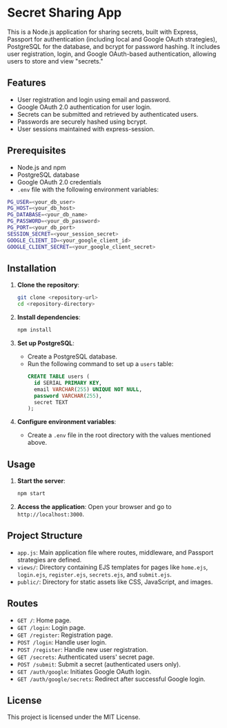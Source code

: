 
# Secret Sharing App

This is a Node.js application for sharing secrets, built with Express, Passport for authentication (including local and Google OAuth strategies), PostgreSQL for the database, and bcrypt for password hashing. It includes user registration, login, and Google OAuth-based authentication, allowing users to store and view "secrets."

## Features

- User registration and login using email and password.
- Google OAuth 2.0 authentication for user login.
- Secrets can be submitted and retrieved by authenticated users.
- Passwords are securely hashed using bcrypt.
- User sessions maintained with express-session.

## Prerequisites

- Node.js and npm
- PostgreSQL database
- Google OAuth 2.0 credentials
- `.env` file with the following environment variables:

```bash
PG_USER=<your_db_user>
PG_HOST=<your_db_host>
PG_DATABASE=<your_db_name>
PG_PASSWORD=<your_db_password>
PG_PORT=<your_db_port>
SESSION_SECRET=<your_session_secret>
GOOGLE_CLIENT_ID=<your_google_client_id>
GOOGLE_CLIENT_SECRET=<your_google_client_secret>
```

## Installation

1. **Clone the repository**:
   ```bash
   git clone <repository-url>
   cd <repository-directory>
   ```

2. **Install dependencies**:
   ```bash
   npm install
   ```

3. **Set up PostgreSQL**:
   - Create a PostgreSQL database.
   - Run the following command to set up a `users` table:
     ```sql
     CREATE TABLE users (
       id SERIAL PRIMARY KEY,
       email VARCHAR(255) UNIQUE NOT NULL,
       password VARCHAR(255),
       secret TEXT
     );
     ```

4. **Configure environment variables**:
   - Create a `.env` file in the root directory with the values mentioned above.

## Usage

1. **Start the server**:
   ```bash
   npm start
   ```
2. **Access the application**:
   Open your browser and go to `http://localhost:3000`.

## Project Structure

- `app.js`: Main application file where routes, middleware, and Passport strategies are defined.
- `views/`: Directory containing EJS templates for pages like `home.ejs`, `login.ejs`, `register.ejs`, `secrets.ejs`, and `submit.ejs`.
- `public/`: Directory for static assets like CSS, JavaScript, and images.

## Routes

- `GET /`: Home page.
- `GET /login`: Login page.
- `GET /register`: Registration page.
- `POST /login`: Handle user login.
- `POST /register`: Handle new user registration.
- `GET /secrets`: Authenticated users' secret page.
- `POST /submit`: Submit a secret (authenticated users only).
- `GET /auth/google`: Initiates Google OAuth login.
- `GET /auth/google/secrets`: Redirect after successful Google login.

## License

This project is licensed under the MIT License.
